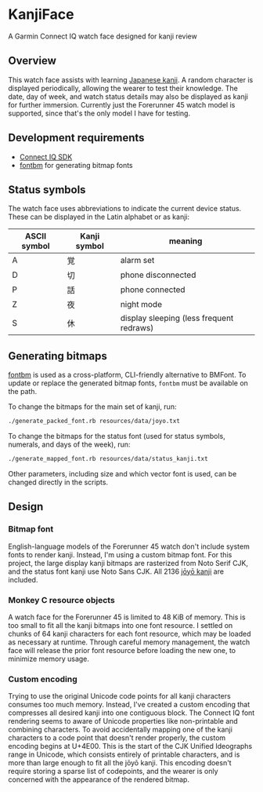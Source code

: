 # KanjiFace

A Garmin Connect IQ watch face designed for kanji review

## Overview

This watch face assists with learning [Japanese kanji][kanji].
A random character is displayed periodically, allowing the wearer to test their knowledge.
The date, day of week, and watch status details may also be displayed as kanji for further immersion.
Currently just the Forerunner 45 watch model is supported, since that's the only model I have for testing.

## Development requirements

- [Connect IQ SDK][sdk]
- [fontbm][fontbm] for generating bitmap fonts

## Status symbols

The watch face uses abbreviations to indicate the current device status.
These can be displayed in the Latin alphabet or as kanji:

| ASCII symbol | Kanji symbol | meaning |
| --- | --- | --- |
| A | 覚 | alarm set |
| D | 切 | phone disconnected |
| P | 話 | phone connected |
| Z | 夜 | night mode |
| S | 休 | display sleeping (less frequent redraws) |

## Generating bitmaps

[fontbm][fontbm] is used as a cross-platform, CLI-friendly alternative to BMFont.
To update or replace the generated bitmap fonts, `fontbm` must be available on the path.

To change the bitmaps for the main set of kanji, run:
``` bash
./generate_packed_font.rb resources/data/joyo.txt
```

To change the bitmaps for the status font (used for status symbols, numerals, and days of the week), run:
``` bash
./generate_mapped_font.rb resources/data/status_kanji.txt
```

Other parameters, including size and which vector font is used, can be changed directly in the scripts.

## Design

### Bitmap font

English-language models of the Forerunner 45 watch don't include system fonts to render kanji.
Instead, I'm using a custom bitmap font.
For this project, the large display kanji bitmaps are rasterized from Noto Serif CJK, and the status font kanji use Noto Sans CJK.
All 2136 [jōyō kanji][joyo] are included.

### Monkey C resource objects

A watch face for the Forerunner 45 is limited to 48 KiB of memory.
This is too small to fit all the kanji bitmaps into one font resource.
I settled on chunks of 64 kanji characters for each font resource, which may be loaded as necessary at runtime.
Through careful memory management, the watch face will release the prior font resource before loading the new one, to minimize memory usage.

### Custom encoding

Trying to use the original Unicode code points for all kanji characters consumes too much memory.
Instead, I've created a custom encoding that compresses all desired kanji into one contiguous block.
The Connect IQ font rendering seems to aware of Unicode properties like non-printable and combining characters.
To avoid accidentally mapping one of the kanji characters to a code point that doesn't render properly, the custom encoding begins at U+4E00.
This is the start of the CJK Unified Ideographs range in Unicode, which consists entirely of printable characters, and is more than large enough to fit all the jōyō kanji.
This encoding doesn't require storing a sparse list of codepoints, and the wearer is only concerned with the appearance of the rendered bitmap.

[fontbm]: https://github.com/vladimirgamalyan/fontbm
[sdk]: https://developer.garmin.com/connect-iq/overview/
[kanji]: https://en.wikipedia.org/wiki/Kanji
[joyo]: https://en.wikipedia.org/wiki/J%C5%8Dy%C5%8D_kanji
